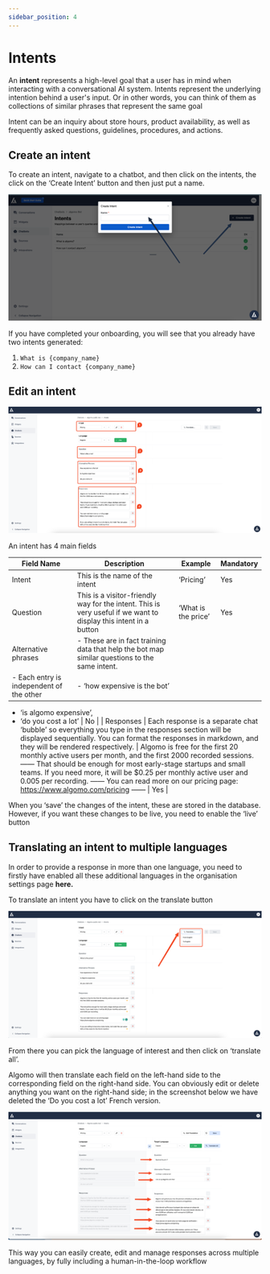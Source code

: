 ```yaml
---
sidebar_position: 4
---
```


# Intents

An **intent** represents a high-level goal that a user has in mind when interacting with a conversational AI system. Intents represent the underlying intention behind a user's input. Or in other words, you can think of them as collections of similar phrases that represent the same goal

Intent can be an inquiry about store hours, product availability, as well as frequently asked questions, guidelines, procedures, and actions.

## Create an intent

To create an intent, navigate to a chatbot, and then click on the intents, the click on the ‘Create Intent’ button and then just put a name.

![Untitled](./images/Untitled%200.png)

If you have completed your onboarding, you will see that you already have two intents generated:

1. `What is {company_name}`
2. `How can I contact {company_name}`

## Edit an intent

![Untitled](./images/Untitled%201.png)

An intent has 4 main fields

| Field Name                               | Description                                                                                                      | Example             | Mandatory |
| ---------------------------------------- | ---------------------------------------------------------------------------------------------------------------- | ------------------- | --------- |
| Intent                                   | This is the name of the intent                                                                                   | ‘Pricing’           | Yes       |
| Question                                 | This is a visitor-friendly way for the intent. This is very useful if we want to display this intent in a button | ‘What is the price’ | Yes       |
| Alternative phrases                      | - These are in fact training data that help the bot map similar questions to the same intent.                    |
| - Each entry is independent of the other | - ‘how expensive is the bot’                                                                                     |

- ‘is algomo expensive’,
- ‘do you cost a lot’ | No |
  | Responses | Each response is a separate chat ‘bubble’ so everything you type in the responses section will be displayed sequentially. You can format the responses in markdown, and they will be rendered respectively. | Algomo is free for the first 20 monthly active users per month, and the first 2000 recorded sessions.
  ——
  That should be enough for most early-stage startups and small teams. If you need more, it will be $0.25 per monthly active user and 0.005 per recording.
  ——
  You can read more on our pricing page:
  https://www.algomo.com/pricing
  —— | Yes |

When you ‘save’ the changes of the intent, these are stored in the database. However, if you want these changes to be live, you need to enable the ‘live’ button

## Translating an intent to multiple languages

In order to provide a response in more than one language, you need to firstly have enabled all these additional languages in the organisation settings page **here.**

To translate an intent you have to click on the translate button

![Untitled](./images/Untitled%202.png)

From there you can pick the language of interest and then click on ‘translate all’.

Algomo will then translate each field on the left-hand side to the corresponding field on the right-hand side. You can obviously edit or delete anything you want on the right-hand side; in the screenshot below we have deleted the ‘Do you cost a lot’ French version.

![Untitled](./images/Untitled%203.png)

This way you can easily create, edit and manage responses across multiple languages, by fully including a human-in-the-loop workflow

